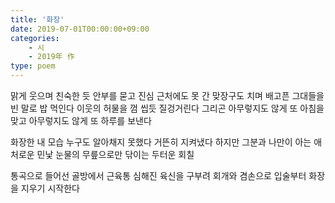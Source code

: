 ```yaml
---
title: '화장'
date: 2019-07-01T00:00:00+09:00
categories: 
    - 시
    - 2019年 作
type: poem
---
```


맑게 웃으며
친숙한 듯 안부를 묻고
진심 근처에도 못 간
맞장구도 치며
배고픈 그대들을 빈 말로 밥 먹인다
이웃의 허물을 껌 씹듯 질겅거린다
그리곤
아무렇지도 않게 또 아침을 맞고
아무렇지도 않게 또 하루를 보낸다

화장한 내 모습
누구도 알아채지 못했다
거뜬히 지켜냈다
하지만
그분과 나만이 아는 애처로운 민낯
눈물의 무릎으로만 닦이는 두터운 회칠

통곡으로 들어선 골방에서
근육통 심해진 육신을 구부려
회개와 겸손으로
입술부터 화장을 지우기 시작한다
